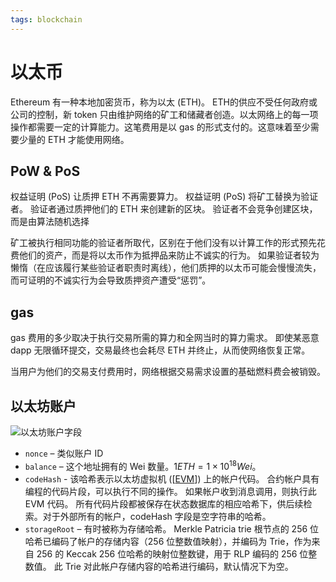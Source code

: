 ```yaml
---
tags: blockchain
---
```

# 以太币

Ethereum 有一种本地加密货币，称为以太 (ETH)。
ETH的供应不受任何政府或公司的控制，新 token 只由维护网络的矿工和储藏者创造。以太网络上的每一项操作都需要一定的计算能力。这笔费用是以 gas 的形式支付的。这意味着至少需要少量的 ETH 才能使用网络。

## PoW & PoS

权益证明 (PoS) 让质押 ETH 不再需要算力。
权益证明 (PoS) 将矿工替换为验证者。 验证者通过质押他们的 ETH 来创建新的区块。
验证者不会竞争创建区块，而是由算法随机选择

矿工被执行相同功能的验证者所取代，区别在于他们没有以计算工作的形式预先花费他们的资产，而是将以太币作为抵押品来防止不诚实的行为。 如果验证者较为懒惰（在应该履行某些验证者职责时离线），他们质押的以太币可能会慢慢流失，而可证明的不诚实行为会导致质押资产遭受“惩罚”。

## gas

gas 费用的多少取决于执行交易所需的算力和全网当时的算力需求。
即使某恶意 dapp 无限循环提交，交易最终也会耗尽 ETH 并终止，从而使网络恢复正常。

当用户为他们的交易支付费用时，网络根据交易需求设置的基础燃料费会被销毁。

## 以太坊账户

![以太坊账户字段](../../attachments/eth%20account.png)

- `nonce` – 类似账户 ID
- `balance` – 这个地址拥有的 Wei 数量。$1 ETH=1 \times 10^{18} Wei$。
- `codeHash` - 该哈希表示以太坊虚拟机 ([[EVM]]) 上的帐户代码。 合约帐户具有编程的代码片段，可以执行不同的操作。 如果帐户收到消息调用，则执行此 EVM 代码。 所有代码片段都被保存在状态数据库的相应哈希下，供后续检索。对于外部所有的帐户，codeHash 字段是空字符串的哈希。
- `storageRoot` – 有时被称为存储哈希。 Merkle Patricia trie 根节点的 256 位哈希已编码了帐户的存储内容（256 位整数值映射），并编码为 Trie，作为来自 256 的 Keccak 256 位哈希的映射位整数键，用于 RLP 编码的 256 位整数值。 此 Trie 对此帐户存储内容的哈希进行编码，默认情况下为空。

[//begin]: # "Autogenerated link references for markdown compatibility"
[EVM]: EVM.md "EVM"
[//end]: # "Autogenerated link references"
